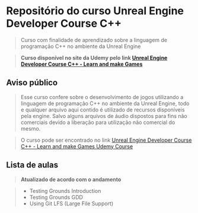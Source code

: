 ﻿# Repositório do curso Unreal Engine Developer Course C++

> Curso com finalidade de aprendizado sobre a linguagem de programação C++ no ambiente da Unreal Engine<br>

> **Curso disponível no site da Udemy pelo link [Unreal Engine Developer Course C++ - Learn and make Games](https://www.udemy.com/unrealcourse)**



## Aviso público

> Esse curso confere sobre o desenvolvimento de jogos utilizando a linguagem de programação C++ no ambiente da Unreal Engine, todo e qualquer arquivo aqui contido é utilizado de recursos disponíveis pela engine. Salvo alguns arquivos de áudio dispostos para fins não comerciais devido a liberação para utilização não comercial do mesmo.<br>

> O curso pode ser encontrado no link [Unreal Engine Developer Course C++ - Learn and make Games Udemy Course](https://www.udemy.com/unrealcourse)



## Lista de aulas

> **Atualizado de acordo com o andamento**

> * Testing Grounds Introduction
> * Testing Grounds GDD
> * Using Git LFS (Large File Support)

